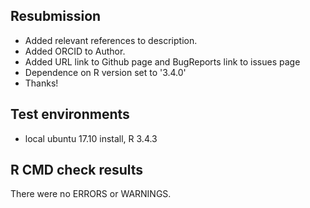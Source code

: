 ## Resubmission
* Added relevant references to description.
* Added ORCID to Author.
* Added URL link to Github page and BugReports link to issues page
* Dependence on R version set to '3.4.0'
* Thanks!

## Test environments
* local ubuntu 17.10 install, R 3.4.3

## R CMD check results
There were no ERRORS or WARNINGS.
